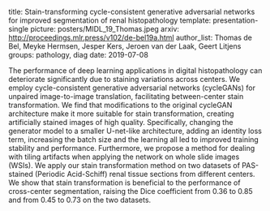 title: Stain-transforming cycle-consistent generative adversarial networks for improved segmentation of renal histopathology
template: presentation-single
picture: posters/MIDL_19_Thomas.jpeg
arxiv: http://proceedings.mlr.press/v102/de-bel19a.html
author_list: Thomas de Bel, Meyke Hermsen, Jesper Kers, Jeroen van der Laak, Geert Litjens
groups: pathology, diag
date: 2019-07-08

The performance of deep learning applications in digital histopathology can deteriorate significantly due to staining variations across centers. We employ cycle-consistent generative adversarial networks (cycleGANs) for unpaired image-to-image translation, facilitating between-center stain transformation. We find that modifications to the original cycleGAN architecture make it more suitable for stain transformation, creating artificially stained images of high quality. Specifically,  changing the generator model to a smaller U-net-like architecture, adding an identity loss term, increasing the batch size and the learning all led to improved training stability and performance. Furthermore, we propose a method for dealing with tiling artifacts when applying the network on whole slide images (WSIs). We apply our stain transformation method on two datasets of PAS-stained (Periodic Acid-Schiff) renal tissue sections from different centers. We show that stain transformation is beneficial to the performance of cross-center segmentation, raising the Dice coefficient from 0.36 to 0.85 and from 0.45 to 0.73 on the two datasets.
